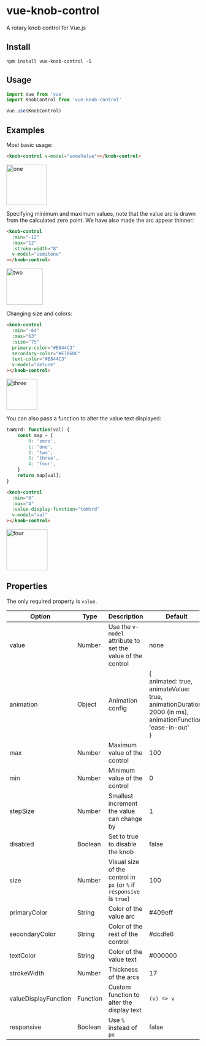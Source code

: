 # vue-knob-control
A rotary knob control for Vue.js

## Install
```shell
npm install vue-knob-control -S
```

## Usage

```javascript
import Vue from 'vue'
import KnobControl from 'vue-knob-control'

Vue.use(KnobControl)
```

## Examples

Most basic usage:
```html
<knob-control v-model="someValue"></knob-control>
```
<img width="105" alt="one" src="https://user-images.githubusercontent.com/6402557/39788944-c86fd9f2-52e1-11e8-91f1-cb89cec6bf77.png">

Specifying minimum and maximum values, note that the value arc is drawn from the calculated zero point. We have also made the arc appear thinner:
```html
<knob-control
  :min="-12"
  :max="12"
  :stroke-width="8"
  v-model="semitone"
></knob-control>
```
<img width="95" alt="two" src="https://user-images.githubusercontent.com/6402557/39788946-c8b784d2-52e1-11e8-9922-841bb6331d48.png">

Changing size and colors:
```html
<knob-control
  :min="-64"
  :max="63"
  :size="75"
  primary-color="#E844C3"
  secondary-color="#E7B6DC"
  text-color="#E844C3"
  v-model="detune"
></knob-control>
```
<img width="80" alt="three" src="https://user-images.githubusercontent.com/6402557/39788945-c88ae45e-52e1-11e8-98ec-f73600cc505d.png">

You can also pass a function to alter the value text displayed:
```javascript
toWord: function(val) {
    const map = {
        0: 'zero',
        1: 'one',
        2: 'two',
        3: 'three',
        4: 'four',
    }
    return map[val];
}
```

```html
<knob-control
  :min="0"
  :max="4"
  :value-display-function="toWord"
  v-model="val"
></knob-control>
```
<img width="107" alt="four" src="https://user-images.githubusercontent.com/6402557/39789354-331a636a-52e4-11e8-9464-6627b3e11add.png">

## Properties

The only required property is `value`.

Option | Type | Description | Default
-------|------|-------------|--------
value | Number | Use the `v-model` attribute to set the value of the control | none
animation | Object | Animation config | {<br>animated: true,<br>animateValue: true,<br>animationDuration: 2000 (in ms),<br>animationFunction: 'ease-in-out'<br>}
max | Number | Maximum value of the control | 100
min | Number | Minimum value of the control | 0
stepSize | Number | Smallest increment the value can change by | 1
disabled | Boolean | Set to true to disable the knob | false
size | Number | Visual size of the control in `px` (or `%` if `responsive` is `true`) | 100
primaryColor | String | Color of the value arc | #409eff
secondaryColor | String | Color of the rest of the control | #dcdfe6
textColor | String | Color of the value text | #000000
strokeWidth | Number | Thickness of the arcs | 17
valueDisplayFunction | Function | Custom function to alter the display text | `(v) => v`
responsive | Boolean | Use `%` instead of `px` | false
